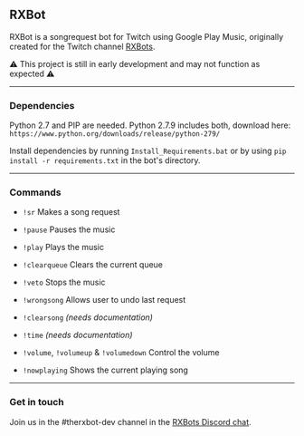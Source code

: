 ## RXBot

RXBot is a songrequest bot for Twitch using Google Play Music, originally created for the Twitch channel [RXBots](https://www.twitch.tv/rxbots).

⚠️ This project is still in early development and may not function as expected ⚠️

-----

### Dependencies

Python 2.7 and PIP are needed. Python 2.7.9 includes both, download here: `https://www.python.org/downloads/release/python-279/`

Install dependencies by running `Install_Requirements.bat` or by using  `pip install -r requirements.txt` in the bot's directory.

-----

### Commands

- `!sr` Makes a song request

- `!pause` Pauses the music

- `!play` Plays the music

- `!clearqueue` Clears the current queue

- `!veto` Stops the music

- `!wrongsong` Allows user to undo last request

- `!clearsong` *(needs documentation)*

- `!time` *(needs documentation)*

- `!volume`, `!volumeup` & `!volumedown` Control the volume

- `!nowplaying` Shows the current playing song

-----

### Get in touch

Join us in the #therxbot-dev channel in the [RXBots Discord chat](https://discord.gg/3gagd4Y).
